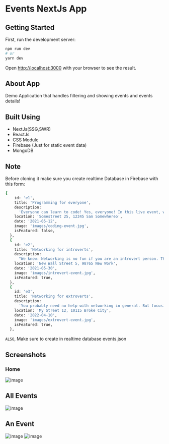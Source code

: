 # Events NextJs App

## Getting Started

First, run the development server:

```bash
npm run dev
# or
yarn dev
```
Open [http://localhost:3000](http://localhost:3000) with your browser to see the result.

## About App
Demo Application that handles filtering and showing events and events details!

## Built Using
- NextJs(SSG,SWR) 
- ReactJs
- CSS Module
- Firebase (Just for static event data)
- MongoDB
## Note
Before cloning it make sure you create realtime Database in Firebase with this form:
  ```bash
  {
      id: 'e1',
      title: 'Programming for everyone',
      description:
        'Everyone can learn to code! Yes, everyone! In this live event, we are going to go through all the key basics and get you started with programming as well.',
      location: 'Somestreet 25, 12345 San Somewhereo',
      date: '2021-05-12',
      image: 'images/coding-event.jpg',
      isFeatured: false,
    },
    {
      id: 'e2',
      title: 'Networking for introverts',
      description:
        "We know: Networking is no fun if you are an introvert person. That's why we came up with this event - it'll be so much easier. Promised!",
      location: 'New Wall Street 5, 98765 New Work',
      date: '2021-05-30',
      image: 'images/introvert-event.jpg',
      isFeatured: true,
    },
    {
      id: 'e3',
      title: 'Networking for extroverts',
      description:
        'You probably need no help with networking in general. But focusing your energy correctly - that is something where most people can improve.',
      location: 'My Street 12, 10115 Broke City',
      date: '2022-04-10',
      image: 'images/extrovert-event.jpg',
      isFeatured: true,
    },
  ```
 `ALSO`, Make sure to create in realtime database events.json
## Screenshots
### Home
![image](https://user-images.githubusercontent.com/102517583/187986045-b0ee380d-a5c4-4c2c-b679-44db119bcaf4.png)
## All Events
![image](https://user-images.githubusercontent.com/102517583/187242625-f69ff261-f4dd-4478-8621-729136f1e226.png)
## An Event
![image](https://user-images.githubusercontent.com/102517583/187986121-ac6ea738-e973-40b3-9e11-5c79d2762060.png)
![image](https://user-images.githubusercontent.com/102517583/187986174-b8a2045e-1b28-4fac-9a5a-d65aed9e191d.png)

